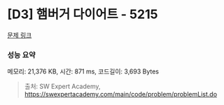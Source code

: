 # [D3] 햄버거 다이어트 - 5215 

[문제 링크](https://swexpertacademy.com/main/code/problem/problemDetail.do?contestProbId=AWT-lPB6dHUDFAVT) 

### 성능 요약

메모리: 21,376 KB, 시간: 871 ms, 코드길이: 3,693 Bytes



> 출처: SW Expert Academy, https://swexpertacademy.com/main/code/problem/problemList.do